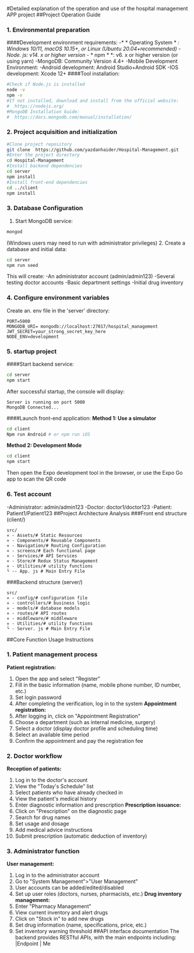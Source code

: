 
#Detailed explanation of the operation and use of the hospital management APP project
##Project Operation Guide
### 1. Environmental preparation
####Development environment requirements:
-* * Operating System * *: Windows 10/11, macOS 10.15+, or Linux (Ubuntu 20.04+recommended)
-Node. js: v14. x or higher version
-* * npm * *: v6. x or higher version (or using yarn)
-MongoDB: Community Version 4.4+
-Mobile Development Environment:
-Android development: Android Studio+Android SDK
-IOS development: Xcode 12+
####Tool installation:
```bash
#Check if Node.js is installed
node -v
npm -v
#If not installed, download and install from the official website:
#  https://nodejs.org/
#MongoDB Installation Guide:
#  https://docs.mongodb.com/manual/installation/
```
### 2. Project acquisition and initialization
```bash
#Clone project repository
git clone  https://github.com/yazdanhaider/Hospital-Management.git
#Enter the project directory
cd Hospital-Management
#Install backend dependencies
cd server
npm install
#Install front-end dependencies
cd ../client
npm install
```
### 3. Database Configuration
1. Start MongoDB service:
```bash
mongod
```
(Windows users may need to run with administrator privileges)
2. Create a database and initial data:
```bash
cd server
npm run seed
```
This will create:
-An administrator account (admin/admin123)
-Several testing doctor accounts
-Basic department settings
-Initial drug inventory
### 4. Configure environment variables
Create an. env file in the 'server' directory:
```env
PORT=5000
MONGODB_URI= mongodb://localhost:27017/hospital_management
JWT_SECRET=your_strong_secret_key_here
NODE_ENV=development
```
### 5. startup project
####Start backend service:
```bash
cd server
npm start
```
After successful startup, the console will display:
```
Server is running on port 5000
MongoDB Connected...
```
####Launch front-end application:
**Method 1: Use a simulator**
```bash
cd client
Npm run Android # or npm run iOS
```
**Method 2: Development Mode**
```bash
cd client
npm start
```
Then open the Expo development tool in the browser, or use the Expo Go app to scan the QR code
### 6. Test account
-Administrator: admin/admin123
-Doctor: doctor1/doctor123
-Patient: Patient1/Patient123
##Project Architecture Analysis
###Front end structure (client/)
```
src/
∝ - Assets/# Static Resources
∝ - Components/# Reusable Components
∝ - Navigation/# Routing Configuration
∝ - screens/# Each functional page
∝ - Services/# API Services
∝ - Store/# Redux Status Management
∝ - Utilities/# utility functions
└ -- App. js # Main Entry File
```
###Backend structure (server/)
```
src/
∝ - config/# configuration file
∝ - controllers/# business logic
∝ - models/# database models
∝ - routes/# API routes
∝ - middleware/# middleware
∝ - Utilities/# utility functions
└ - Server. js # Main Entry File
```
##Core Function Usage Instructions
### 1. Patient management process
**Patient registration:**
1. Open the app and select "Register"
2. Fill in the basic information (name, mobile phone number, ID number, etc.)
3. Set login password
4. After completing the verification, log in to the system
**Appointment registration:**
1. After logging in, click on "Appointment Registration"
2. Choose a department (such as internal medicine, surgery)
3. Select a doctor (display doctor profile and scheduling time)
4. Select an available time period
5. Confirm the appointment and pay the registration fee
### 2. Doctor workflow
**Reception of patients:**
1. Log in to the doctor's account
2. View the "Today's Schedule" list
3. Select patients who have already checked in
4. View the patient's medical history
5. Enter diagnostic information and prescription
**Prescription issuance:**
1. Click on "Prescription" on the diagnostic page
2. Search for drug names
3. Set usage and dosage
4. Add medical advice instructions
5. Submit prescription (automatic deduction of inventory)
### 3. Administrator function
**User management:**
1. Log in to the administrator account
2. Go to "System Management">"User Management"
3. User accounts can be added/edited/disabled
4. Set up user roles (doctors, nurses, pharmacists, etc.)
**Drug inventory management:**
1. Enter "Pharmacy Management"
2. View current inventory and alert drugs
3. Click on "Stock in" to add new drugs
4. Set drug information (name, specifications, price, etc.)
5. Set inventory warning threshold
##API interface documentation
The backend provides RESTful APIs, with the main endpoints including:
|Endpoint | Me

